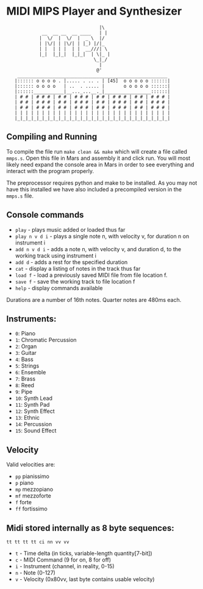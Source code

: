 # MIDI MIPS Player and Synthesizer

```
                                  |\
             __  __ __  __ ____   | |
            |  \/  |  \/  |  _ \  |/
            | |\/| | |\/| | |_) |/|_
            | |  | | |  | |  __///| \
            |_|  |_|_|  |_|_|  | \|_ |
			                    \_|_/
								  |
							     @'
    _______________________________________________________
   |:::::: o o o o . |..... . .. . | [45]  o o o o o ::::::|
   |:::::: o o o o   | ..  . ..... |       o o o o o ::::::|
   |::::::___________|__..._...__._|_________________::::::|
   | # # | # # # | # # | # # # | # # | # # # | # # | # # # |
   | # # | # # # | # # | # # # | # # | # # # | # # | # # # |
   | # # | # # # | # # | # # # | # # | # # # | # # | # # # |
   | | | | | | | | | | | | | | | | | | | | | | | | | | | | |
   |_|_|_|_|_|_|_|_|_|_|_|_|_|_|_|_|_|_|_|_|_|_|_|_|_|_|_|_|
```

## Compiling and Running

To compile the file run `make clean && make` which will create a file
called `mmps.s`. Open this file in Mars and assembly it and click
run. You will most likely need expand the console area in Mars in
order to see everything and interact with the program properly.

The preprocessor requires python and make to be installed. As you may
not have this installed we have also included a precompiled version in
the `mmps.s` file.

## Console commands

- `play` - plays music added or loaded thus far
- `play n v d i` - plays a single note n, with velocity v, for duration n on instrument i
- `add n v d i` - adds a note n, with velocity v, and duration d, to the working track using instrument i
- `add d` - adds a rest for the specified duration
- `cat` - display a listing of notes in the track thus far
- `load f` - load a previously saved MIDI file from file location f.
- `save f` - save the working track to file location f
- `help` - display commands available

Durations are a number of 16th notes.  Quarter notes are 480ms each. 

## Instruments:

- `0`: Piano
- `1`: Chromatic Percussion
- `2`: Organ
- `3`: Guitar
- `4`: Bass
- `5`: Strings
- `6`: Ensemble
- `7`: Brass
- `8`: Reed
- `9`: Pipe
- `10`: Synth Lead
- `11`: Synth Pad
- `12`: Synth Effect
- `13`: Ethnic
- `14`: Percussion
- `15`: Sound Effect


## Velocity

Valid velocities are:

- `pp` pianissimo
- `p` piano
- `mp` mezzopiano
- `mf` mezzoforte
- `f` forte
- `ff` fortissimo

## Midi stored internally as 8 byte sequences:

```
tt tt tt tt ci nn vv vv
```

- `t` - Time delta (in ticks, variable-length quantity[7-bit])
- `c` - MIDI Command (9 for on, 8 for off)
- `i` - Instrument (channel, in reality, 0-15)
- `n` - Note (0-127)
- `v` - Velocity (0x80vv, last byte contains usable velocity)

